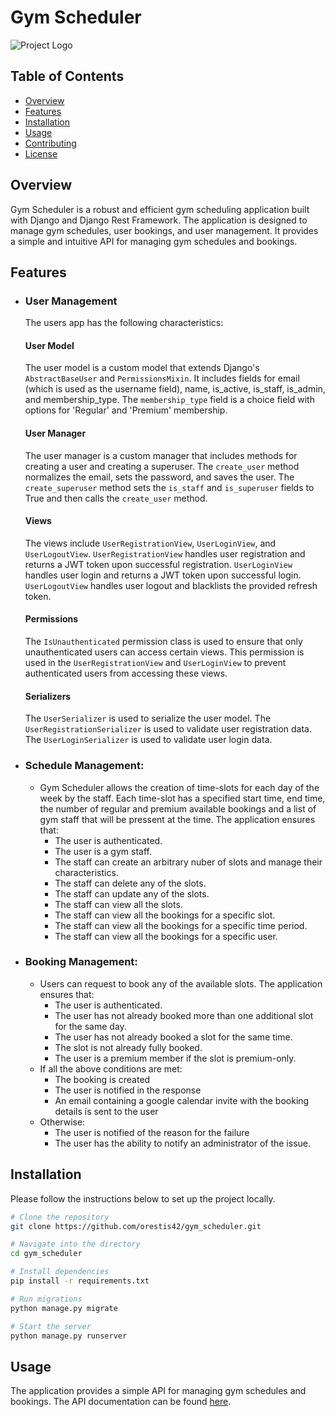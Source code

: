 # Gym Scheduler

![Project Logo](logo_link)

## Table of Contents

- [Overview](#overview)
- [Features](#features)
- [Installation](#installation)
- [Usage](#usage)
- [Contributing](#contributing)
- [License](#license)

## Overview

Gym Scheduler is a robust and efficient gym scheduling application built with Django and Django Rest Framework. The application is designed to manage gym schedules, user bookings, and user management. It provides a simple and intuitive API for managing gym schedules and bookings.

## Features

- ### User Management
    
    The users app has the following characteristics:
    
    #### User Model
    
    The user model is a custom model that extends Django's `AbstractBaseUser` and `PermissionsMixin`. It includes fields for email (which is used as the username field), name, is_active, is_staff, is_admin, and membership_type. The `membership_type` field is a choice field with options for 'Regular' and 'Premium' membership.
    
    #### User Manager
    
    The user manager is a custom manager that includes methods for creating a user and creating a superuser. The `create_user` method normalizes the email, sets the password, and saves the user. The `create_superuser` method sets the `is_staff` and `is_superuser` fields to True and then calls the `create_user` method.
    
    #### Views
    
    The views include `UserRegistrationView`, `UserLoginView`, and `UserLogoutView`. `UserRegistrationView` handles user registration and returns a JWT token upon successful registration. `UserLoginView` handles user login and returns a JWT token upon successful login. `UserLogoutView` handles user logout and blacklists the provided refresh token.
    
    #### Permissions
    
    The `IsUnauthenticated` permission class is used to ensure that only unauthenticated users can access certain views. This permission is used in the `UserRegistrationView` and `UserLoginView` to prevent authenticated users from accessing these views.
    
    #### Serializers
    
    The `UserSerializer` is used to serialize the user model. The `UserRegistrationSerializer` is used to validate user registration data. The `UserLoginSerializer` is used to validate user login data.

- ### Schedule Management: 
    - Gym Scheduler allows the creation of time-slots for each day of the week by the staff. Each time-slot has a specified start time, end time, the number of regular and premium available bookings and a list of gym staff that will be pressent at the time. The application ensures that:
        - The user is authenticated.
        - The user is a gym staff.
        - The staff can create an arbitrary nuber of slots and manage their characteristics.
        - The staff can delete any of the slots.
        - The staff can update any of the slots.
        - The staff can view all the slots.
        - The staff can view all the bookings for a specific slot.
        - The staff can view all the bookings for a specific time period.
        - The staff can view all the bookings for a specific user.

- ### Booking Management: 
    - Users can request to book any of the available slots. The application ensures that:
        - The user is authenticated.
        - The user has not already booked more than one additional slot for the same day.
        - The user has not already booked a slot for the same time.
        - The slot is not already fully booked.
        - The user is a premium member if the slot is premium-only.
    - If all the above conditions are met:
        - The booking is created
        - The user is notified in the response 
        - An email containing a google calendar invite with the booking details is sent to the user
    - Otherwise:
        - The user is notified of the reason for the failure
        - The user has the ability to notify an administrator of the issue.

## Installation

Please follow the instructions below to set up the project locally.

```bash
# Clone the repository
git clone https://github.com/orestis42/gym_scheduler.git

# Navigate into the directory
cd gym_scheduler

# Install dependencies
pip install -r requirements.txt

# Run migrations
python manage.py migrate

# Start the server
python manage.py runserver
```
## Usage

The application provides a simple API for managing gym schedules and bookings. The API documentation can be found [here]().

